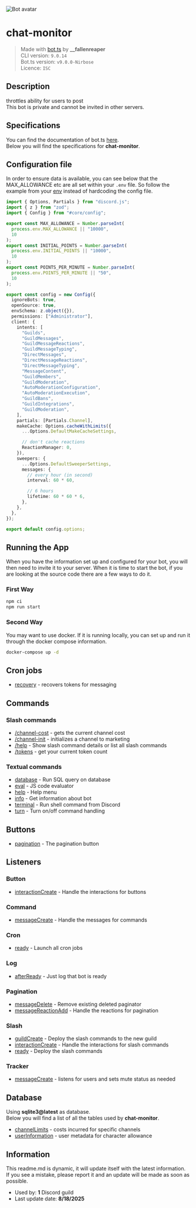 ![Bot avatar](https://cdn.discordapp.com/embed/avatars/4.png&fit=cover&mask=circle)

# chat-monitor

> Made with [bot.ts](https://ghom.gitbook.io/bot-ts/) by **\_\_fallenreaper**  
> CLI version: `9.0.14`  
> Bot.ts version: `v9.0.0-Nirbose`  
> Licence: `ISC`

## Description

throttles ability for users to post  
This bot is private and cannot be invited in other servers.

## Specifications

You can find the documentation of bot.ts [here](https://ghom.gitbook.io/bot-ts/).  
Below you will find the specifications for **chat-monitor**.

## Configuration file

In order to ensure data is available, you can see below that the MAX_ALLOWANCE etc are all set within your `.env` file. So follow the example from your [env](/.env.local) instead of hardcoding the config file.

```ts
import { Options, Partials } from "discord.js";
import { z } from "zod";
import { Config } from "#core/config";

export const MAX_ALLOWANCE = Number.parseInt(
  process.env.MAX_ALLOWANCE || "10000",
  10
);
export const INITIAL_POINTS = Number.parseInt(
  process.env.INITIAL_POINTS || "10000",
  10
);
export const POINTS_PER_MINUTE = Number.parseInt(
  process.env.POINTS_PER_MINUTE || "50",
  10
);

export const config = new Config({
  ignoreBots: true,
  openSource: true,
  envSchema: z.object({}),
  permissions: ["Administrator"],
  client: {
    intents: [
      "Guilds",
      "GuildMessages",
      "GuildMessageReactions",
      "GuildMessageTyping",
      "DirectMessages",
      "DirectMessageReactions",
      "DirectMessageTyping",
      "MessageContent",
      "GuildMembers",
      "GuildModeration",
      "AutoModerationConfiguration",
      "AutoModerationExecution",
      "GuildBans",
      "GuildIntegrations",
      "GuildModeration",
    ],
    partials: [Partials.Channel],
    makeCache: Options.cacheWithLimits({
      ...Options.DefaultMakeCacheSettings,

      // don't cache reactions
      ReactionManager: 0,
    }),
    sweepers: {
      ...Options.DefaultSweeperSettings,
      messages: {
        // every hour (in second)
        interval: 60 * 60,

        // 6 hours
        lifetime: 60 * 60 * 6,
      },
    },
  },
});

export default config.options;
```

## Running the App

When you have the information set up and configured for your bot, you will then need to invite it to your server. When it is time to start the bot, if you are looking at the source code there are a few ways to do it.

### First Way

```bash
npm ci
npm run start
```

### Second Way

You may want to use docker. If it is running locally, you can set up and run it through the docker compose information.

```bash
docker-compose up -d
```

## Cron jobs

- [recovery](src/cron/recovery.ts) - recovers tokens for messaging

## Commands

### Slash commands

- [/channel-cost](src/slash/channelCost.ts) - gets the current channel cost
- [/channel-init](src/slash/channelInit.ts) - initializes a channel to marketing
- [/help](src/slash/help.native.ts) - Show slash command details or list all slash commands
- [/tokens](src/slash/tokens.ts) - get your current token count

### Textual commands

- [database](src/commands/database.native.ts) - Run SQL query on database
- [eval](src/commands/eval.native.ts) - JS code evaluator
- [help](src/commands/help.native.ts) - Help menu
- [info](src/commands/info.native.ts) - Get information about bot
- [terminal](src/commands/terminal.native.ts) - Run shell command from Discord
- [turn](src/commands/turn.native.ts) - Turn on/off command handling

## Buttons

- [pagination](src/buttons/pagination.native.ts) - The pagination button

## Listeners

### Button

- [interactionCreate](src/listeners/button.interactionCreate.native.ts) - Handle the interactions for buttons

### Command

- [messageCreate](src/listeners/command.messageCreate.native.ts) - Handle the messages for commands

### Cron

- [ready](src/listeners/cron.ready.native.ts) - Launch all cron jobs

### Log

- [afterReady](src/listeners/log.afterReady.native.ts) - Just log that bot is ready

### Pagination

- [messageDelete](src/listeners/pagination.messageDelete.native.ts) - Remove existing deleted paginator
- [messageReactionAdd](src/listeners/pagination.messageReactionAdd.native.ts) - Handle the reactions for pagination

### Slash

- [guildCreate](src/listeners/slash.guildCreate.native.ts) - Deploy the slash commands to the new guild
- [interactionCreate](src/listeners/slash.interactionCreate.native.ts) - Handle the interactions for slash commands
- [ready](src/listeners/slash.ready.native.ts) - Deploy the slash commands

### Tracker

- [messageCreate](src/listeners/tracker.messageCreate.ts) - listens for users and sets mute status as needed

## Database

Using **sqlite3@latest** as database.  
Below you will find a list of all the tables used by **chat-monitor**.

- [channelLimits](src/tables/channelLimits.ts) - costs incurred for specific channels
- [userInformation](src/tables/userInformation.ts) - user metadata for character allowance

## Information

This readme.md is dynamic, it will update itself with the latest information.  
If you see a mistake, please report it and an update will be made as soon as possible.

- Used by: **1** Discord guild
- Last update date: **8/18/2025**

